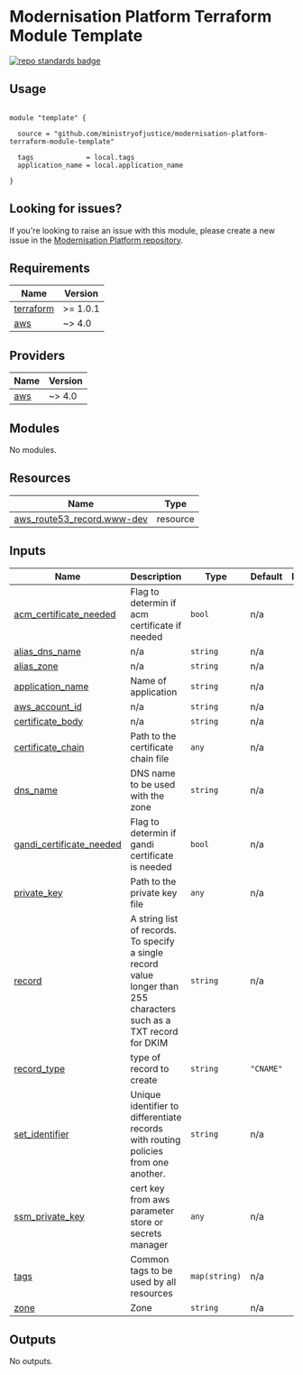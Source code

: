 # Modernisation Platform Terraform Module Template 

[![repo standards badge](https://img.shields.io/badge/dynamic/json?color=blue&style=for-the-badge&logo=github&label=MoJ%20Compliant&query=%24.result&url=https%3A%2F%2Foperations-engineering-reports.cloud-platform.service.justice.gov.uk%2Fapi%2Fv1%2Fcompliant_public_repositories%2Fmodernisation-platform-terraform-module-template)](https://operations-engineering-reports.cloud-platform.service.justice.gov.uk/public-github-repositories.html#modernisation-platform-terraform-module-template "Link to report")

## Usage

```hcl

module "template" {

  source = "github.com/ministryofjustice/modernisation-platform-terraform-module-template"

  tags             = local.tags
  application_name = local.application_name

}

```
<!--- BEGIN_TF_DOCS --->


<!--- END_TF_DOCS --->

## Looking for issues?
If you're looking to raise an issue with this module, please create a new issue in the [Modernisation Platform repository](https://github.com/ministryofjustice/modernisation-platform/issues).

<!-- BEGIN_TF_DOCS -->
## Requirements

| Name | Version |
|------|---------|
| <a name="requirement_terraform"></a> [terraform](#requirement\_terraform) | >= 1.0.1 |
| <a name="requirement_aws"></a> [aws](#requirement\_aws) | ~> 4.0 |

## Providers

| Name | Version |
|------|---------|
| <a name="provider_aws"></a> [aws](#provider\_aws) | ~> 4.0 |

## Modules

No modules.

## Resources

| Name | Type |
|------|------|
| [aws_route53_record.www-dev](https://registry.terraform.io/providers/hashicorp/aws/latest/docs/resources/route53_record) | resource |

## Inputs

| Name | Description | Type | Default | Required |
|------|-------------|------|---------|:--------:|
| <a name="input_acm_certificate_needed"></a> [acm\_certificate\_needed](#input\_acm\_certificate\_needed) | Flag to determin if acm certificate if needed | `bool` | n/a | yes |
| <a name="input_alias_dns_name"></a> [alias\_dns\_name](#input\_alias\_dns\_name) | n/a | `string` | n/a | yes |
| <a name="input_alias_zone"></a> [alias\_zone](#input\_alias\_zone) | n/a | `string` | n/a | yes |
| <a name="input_application_name"></a> [application\_name](#input\_application\_name) | Name of application | `string` | n/a | yes |
| <a name="input_aws_account_id"></a> [aws\_account\_id](#input\_aws\_account\_id) | n/a | `string` | n/a | yes |
| <a name="input_certificate_body"></a> [certificate\_body](#input\_certificate\_body) | n/a | `string` | n/a | yes |
| <a name="input_certificate_chain"></a> [certificate\_chain](#input\_certificate\_chain) | Path to the certificate chain file | `any` | n/a | yes |
| <a name="input_dns_name"></a> [dns\_name](#input\_dns\_name) | DNS name to be used with the zone | `string` | n/a | yes |
| <a name="input_gandi_certificate_needed"></a> [gandi\_certificate\_needed](#input\_gandi\_certificate\_needed) | Flag to determin if gandi certificate is needed | `bool` | n/a | yes |
| <a name="input_private_key"></a> [private\_key](#input\_private\_key) | Path to the private key file | `any` | n/a | yes |
| <a name="input_record"></a> [record](#input\_record) | A string list of records. To specify a single record value longer than 255 characters such as a TXT record for DKIM | `string` | n/a | yes |
| <a name="input_record_type"></a> [record\_type](#input\_record\_type) | type of record to create | `string` | `"CNAME"` | no |
| <a name="input_set_identifier"></a> [set\_identifier](#input\_set\_identifier) | Unique identifier to differentiate records with routing policies from one another. | `string` | n/a | yes |
| <a name="input_ssm_private_key"></a> [ssm\_private\_key](#input\_ssm\_private\_key) | cert key from aws parameter store or secrets manager | `any` | n/a | yes |
| <a name="input_tags"></a> [tags](#input\_tags) | Common tags to be used by all resources | `map(string)` | n/a | yes |
| <a name="input_zone"></a> [zone](#input\_zone) | Zone | `string` | n/a | yes |

## Outputs

No outputs.
<!-- END_TF_DOCS -->

